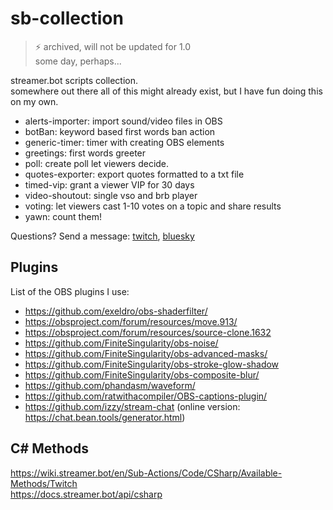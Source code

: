 # sb-collection

> ⚡ archived, will not be updated for 1.0  
> some day, perhaps...

streamer.bot scripts collection.  
somewhere out there all of this might already exist, but I have fun doing this on my own.  

- alerts-importer: import sound/video files in OBS
- botBan: keyword based first words ban action
- generic-timer: timer with creating OBS elements
- greetings: first words greeter
- poll: create poll let viewers decide.
- quotes-exporter: export quotes formatted to a txt file
- timed-vip: grant a viewer VIP for 30 days
- video-shoutout: single vso and brb player
- voting: let viewers cast 1-10 votes on a topic and share results
- yawn: count them!

Questions? Send a message: [twitch](https://www.twitch.tv/andi242/), [bluesky](https://bsky.app/profile/andi242.bsky.social)

## Plugins

List of the OBS plugins I use:
- https://github.com/exeldro/obs-shaderfilter/
- https://obsproject.com/forum/resources/move.913/
- https://obsproject.com/forum/resources/source-clone.1632
- https://github.com/FiniteSingularity/obs-noise/
- https://github.com/FiniteSingularity/obs-advanced-masks/
- https://github.com/FiniteSingularity/obs-stroke-glow-shadow
- https://github.com/FiniteSingularity/obs-composite-blur/
- https://github.com/phandasm/waveform/
- https://github.com/ratwithacompiler/OBS-captions-plugin/
- https://github.com/izzy/stream-chat (online version: https://chat.bean.tools/generator.html)

## C# Methods

https://wiki.streamer.bot/en/Sub-Actions/Code/CSharp/Available-Methods/Twitch  
https://docs.streamer.bot/api/csharp

